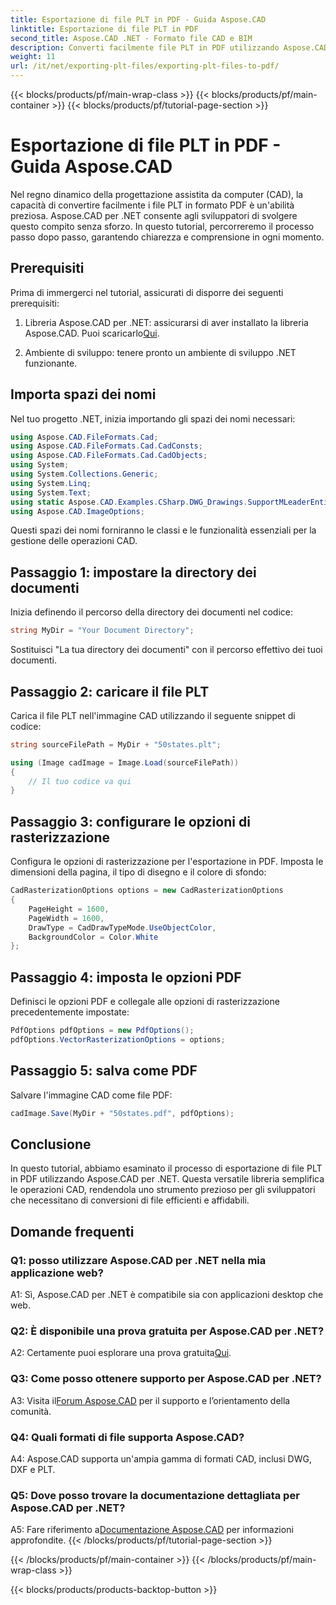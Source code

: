```yaml
---
title: Esportazione di file PLT in PDF - Guida Aspose.CAD
linktitle: Esportazione di file PLT in PDF
second_title: Aspose.CAD .NET - Formato file CAD e BIM
description: Converti facilmente file PLT in PDF utilizzando Aspose.CAD per .NET. Segui la nostra guida passo passo per un'integrazione perfetta e risultati affidabili.
weight: 11
url: /it/net/exporting-plt-files/exporting-plt-files-to-pdf/
---
```


{{< blocks/products/pf/main-wrap-class >}}
{{< blocks/products/pf/main-container >}}
{{< blocks/products/pf/tutorial-page-section >}}

# Esportazione di file PLT in PDF - Guida Aspose.CAD

Nel regno dinamico della progettazione assistita da computer (CAD), la capacità di convertire facilmente i file PLT in formato PDF è un'abilità preziosa. Aspose.CAD per .NET consente agli sviluppatori di svolgere questo compito senza sforzo. In questo tutorial, percorreremo il processo passo dopo passo, garantendo chiarezza e comprensione in ogni momento.

## Prerequisiti

Prima di immergerci nel tutorial, assicurati di disporre dei seguenti prerequisiti:

1.  Libreria Aspose.CAD per .NET: assicurarsi di aver installato la libreria Aspose.CAD. Puoi scaricarlo[Qui](https://releases.aspose.com/cad/net/).

2. Ambiente di sviluppo: tenere pronto un ambiente di sviluppo .NET funzionante.

## Importa spazi dei nomi

Nel tuo progetto .NET, inizia importando gli spazi dei nomi necessari:

```csharp
using Aspose.CAD.FileFormats.Cad;
using Aspose.CAD.FileFormats.Cad.CadConsts;
using Aspose.CAD.FileFormats.Cad.CadObjects;
using System;
using System.Collections.Generic;
using System.Linq;
using System.Text;
using static Aspose.CAD.Examples.CSharp.DWG_Drawings.SupportMLeaderEntityForDWGFormat;
using Aspose.CAD.ImageOptions;
```

Questi spazi dei nomi forniranno le classi e le funzionalità essenziali per la gestione delle operazioni CAD.

## Passaggio 1: impostare la directory dei documenti

Inizia definendo il percorso della directory dei documenti nel codice:

```csharp
string MyDir = "Your Document Directory";
```

Sostituisci "La tua directory dei documenti" con il percorso effettivo dei tuoi documenti.

## Passaggio 2: caricare il file PLT

Carica il file PLT nell'immagine CAD utilizzando il seguente snippet di codice:

```csharp
string sourceFilePath = MyDir + "50states.plt";

using (Image cadImage = Image.Load(sourceFilePath))
{
    // Il tuo codice va qui
}
```

## Passaggio 3: configurare le opzioni di rasterizzazione

Configura le opzioni di rasterizzazione per l'esportazione in PDF. Imposta le dimensioni della pagina, il tipo di disegno e il colore di sfondo:

```csharp
CadRasterizationOptions options = new CadRasterizationOptions
{
    PageHeight = 1600,
    PageWidth = 1600,
    DrawType = CadDrawTypeMode.UseObjectColor,
    BackgroundColor = Color.White
};
```

## Passaggio 4: imposta le opzioni PDF

Definisci le opzioni PDF e collegale alle opzioni di rasterizzazione precedentemente impostate:

```csharp
PdfOptions pdfOptions = new PdfOptions();
pdfOptions.VectorRasterizationOptions = options;
```

## Passaggio 5: salva come PDF

Salvare l'immagine CAD come file PDF:

```csharp
cadImage.Save(MyDir + "50states.pdf", pdfOptions);
```

## Conclusione

In questo tutorial, abbiamo esaminato il processo di esportazione di file PLT in PDF utilizzando Aspose.CAD per .NET. Questa versatile libreria semplifica le operazioni CAD, rendendola uno strumento prezioso per gli sviluppatori che necessitano di conversioni di file efficienti e affidabili.

## Domande frequenti

### Q1: posso utilizzare Aspose.CAD per .NET nella mia applicazione web?

A1: Sì, Aspose.CAD per .NET è compatibile sia con applicazioni desktop che web.

### Q2: È disponibile una prova gratuita per Aspose.CAD per .NET?

 A2: Certamente puoi esplorare una prova gratuita[Qui](https://releases.aspose.com/).

### Q3: Come posso ottenere supporto per Aspose.CAD per .NET?

 A3: Visita il[Forum Aspose.CAD](https://forum.aspose.com/c/cad/19) per il supporto e l’orientamento della comunità.

### Q4: Quali formati di file supporta Aspose.CAD?

A4: Aspose.CAD supporta un'ampia gamma di formati CAD, inclusi DWG, DXF e PLT.

### Q5: Dove posso trovare la documentazione dettagliata per Aspose.CAD per .NET?

 A5: Fare riferimento a[Documentazione Aspose.CAD](https://reference.aspose.com/cad/net/) per informazioni approfondite.
{{< /blocks/products/pf/tutorial-page-section >}}

{{< /blocks/products/pf/main-container >}}
{{< /blocks/products/pf/main-wrap-class >}}

{{< blocks/products/products-backtop-button >}}
